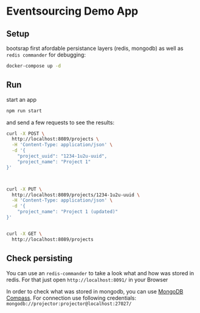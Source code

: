 # Eventsourcing Demo App

## Setup

bootsrap first afordable persistance layers (redis, mongodb) as well as `redis commander` for debugging:
```sh
docker-compose up -d
```


## Run

start an app 
```sh
npm run start
````


and send a few requests to see the results:
```sh
curl -X POST \
  http://localhost:8089/projects \
  -H 'Content-Type: application/json' \
  -d '{
	"project_uuid": "1234-1u2u-uuid",
	"project_name": "Project 1"
}'



curl -X PUT \
  http://localhost:8089/projects/1234-1u2u-uuid \
  -H 'Content-Type: application/json' \
  -d '{
	"project_name": "Project 1 (updated)"
}'


curl -X GET \
  http://localhost:8089/projects

````




## Check persisting


You can use an `redis-commander` to take a look what and how was stored in redis. For that just open `http://localhost:8091/` in your Browser

In order to check what was stored in mongodb, you can use [MongoDB Compass](https://www.mongodb.com/download-center/compass). For connection use following credentials: `mongodb://projector:projector@localhost:27027/`



